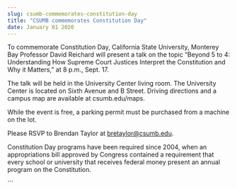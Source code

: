 ```yaml
---
slug: csumb-commemorates-constitution-day
title: "CSUMB commemorates Constitution Day"
date: January 01 2020
---
```


 
<p>
  To commemorate Constitution Day, California State University, Monterey Bay
  Professor David Reichard will present a talk on the topic “Beyond 5 to 4:
  Understanding How Supreme Court Justices Interpret the Constitution and Why it
  Matters,” at 8 p.m., Sept. 17.
</p>
<p>
  The talk will be held in the University Center living room. The University
  Center is located on Sixth Avenue and B Street. Driving directions and a
  campus map are available at csumb.edu/maps.
</p>
<p>
  While the event is free, a parking permit must be purchased from a machine on
  the lot.
</p>
<p>
  Please RSVP to Brendan Taylor at
  <a
    href="&#x6d;&#97;&#x69;&#x6c;&#116;&#x6f;&#x3a;&#98;&#x72;&#x65;&#116;&#x61;&#x79;&#108;&#x6f;&#x72;&#64;&#x63;&#115;&#117;&#x6d;&#98;&#46;&#x65;&#100;&#117;"
    >bretaylor@csumb.edu</a
  >.
</p>
<p>
  Constitution Day programs have been required since 2004, when an
  appropriations bill approved by Congress contained a requirement that every
  school or university that receives federal money present an annual program on
  the Constitution.
</p>
<p></p>
```
